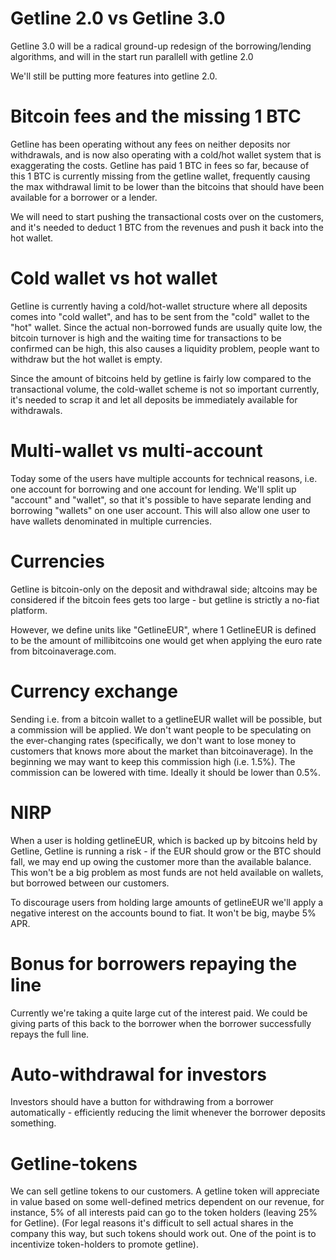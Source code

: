 # Getline 2.0 vs Getline 3.0

Getline 3.0 will be a radical ground-up redesign of the borrowing/lending algorithms, and will in the start run parallell with getline 2.0

We'll still be putting more features into getline 2.0.

# Bitcoin fees and the missing 1 BTC

Getline has been operating without any fees on neither deposits nor withdrawals, and is now also operating with a cold/hot wallet system that is exaggerating the costs.  Getline has paid 1 BTC in fees so far, because of this 1 BTC is currently missing from the getline wallet, frequently causing the max withdrawal limit to be lower than the bitcoins that should have been available for a borrower or a lender.

We will need to start pushing the transactional costs over on the customers, and it's needed to deduct 1 BTC from the revenues and push it back into the hot wallet.

# Cold wallet vs hot wallet

Getline is currently having a cold/hot-wallet structure where all deposits comes into "cold wallet", and has to be sent from the "cold" wallet to the "hot" wallet.  Since the actual non-borrowed funds are usually quite low, the bitcoin turnover is high and the waiting time for transactions to be confirmed can be high, this also causes a liquidity problem, people want to withdraw but the hot wallet is empty.

Since the amount of bitcoins held by getline is fairly low compared to the transactional volume, the cold-wallet scheme is not so important currently, it's needed to scrap it and let all deposits be immediately available for withdrawals.

# Multi-wallet vs multi-account

Today some of the users have multiple accounts for technical reasons, i.e. one account for borrowing and one account for lending.  We'll split up "account" and "wallet", so that it's possible to have separate lending and borrowing "wallets" on one user account.  This will also allow one user to have wallets denominated in multiple currencies.

# Currencies

Getline is bitcoin-only on the deposit and withdrawal side; altcoins may be considered if the bitcoin fees gets too large - but getline is strictly a no-fiat platform.

However, we define units like "GetlineEUR", where 1 GetlineEUR is defined to be the amount of millibitcoins one would get when applying the euro rate from bitcoinaverage.com.

# Currency exchange

Sending i.e. from a bitcoin wallet to a getlineEUR wallet will be possible, but a commission will be applied.  We don't want people to be speculating on the ever-changing rates (specifically, we don't want to lose money to customers that knows more about the market than bitcoinaverage).  In the beginning we may want to keep this commission high (i.e. 1.5%).  The commission can be lowered with time.  Ideally it should be lower than 0.5%.

# NIRP

When a user is holding getlineEUR, which is backed up by bitcoins held by Getline, Getline is running a risk - if the EUR should grow or the BTC should fall, we may end up owing the customer more than the available balance.  This won't be a big problem as most funds are not held available on wallets, but borrowed between our customers.

To discourage users from holding large amounts of getlineEUR we'll apply a negative interest on the accounts bound to fiat.  It won't be big, maybe 5% APR.

# Bonus for borrowers repaying the line

Currently we're taking a quite large cut of the interest paid.  We could be giving parts of this back to the borrower when the borrower successfully repays the full line.

# Auto-withdrawal for investors

Investors should have a button for withdrawing from a borrower automatically - efficiently reducing the limit whenever the borrower deposits something.

# Getline-tokens

We can sell getline tokens to our customers.  A getline token will appreciate in value based on some well-defined metrics dependent on our revenue, for instance, 5% of all interests paid can go to the token holders (leaving 25% for Getline).  (For legal reasons it's difficult to sell actual shares in the company this way, but such tokens should work out.  One of the point is to incentivize token-holders to promote getline).